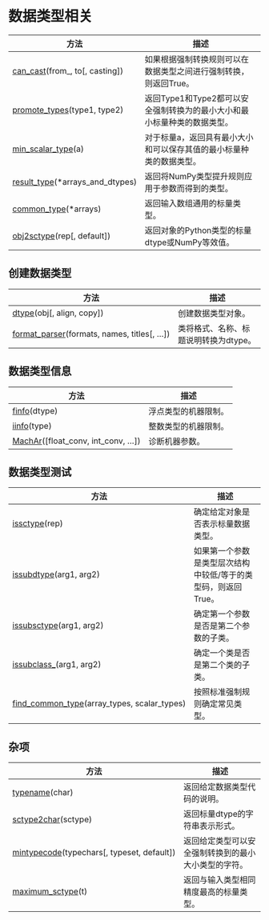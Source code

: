 # 数据类型相关

方法 | 描述
---|---
[can_cast](https://numpy.org/devdocs/reference/generated/numpy.can_cast.html#numpy.can_cast)(from_, to[, casting]) | 如果根据强制转换规则可以在数据类型之间进行强制转换，则返回True。
[promote_types](https://numpy.org/devdocs/reference/generated/numpy.promote_types.html#numpy.promote_types)(type1, type2) | 返回Type1和Type2都可以安全强制转换为的最小大小和最小标量种类的数据类型。
[min_scalar_type](https://numpy.org/devdocs/reference/generated/numpy.min_scalar_type.html#numpy.min_scalar_type)(a) | 对于标量a，返回具有最小大小和可以保存其值的最小标量种类的数据类型。
[result_type](https://numpy.org/devdocs/reference/generated/numpy.result_type.html#numpy.result_type)(*arrays_and_dtypes) | 返回将NumPy类型提升规则应用于参数而得到的类型。
[common_type](https://numpy.org/devdocs/reference/generated/numpy.common_type.html#numpy.common_type)(\*arrays) | 返回输入数组通用的标量类型。
[obj2sctype](https://numpy.org/devdocs/reference/generated/numpy.obj2sctype.html#numpy.obj2sctype)(rep[, default]) | 返回对象的Python类型的标量dtype或NumPy等效值。

## 创建数据类型

方法 | 描述
---|---
[dtype](https://numpy.org/devdocs/reference/generated/numpy.dtype.html#numpy.dtype)(obj[, align, copy]) | 创建数据类型对象。
[format_parser](https://numpy.org/devdocs/reference/generated/numpy.format_parser.html#numpy.format_parser)(formats, names, titles[, …]) | 类将格式、名称、标题说明转换为dtype。

## 数据类型信息

方法 | 描述
---|---
[finfo](https://numpy.org/devdocs/reference/generated/numpy.finfo.html#numpy.finfo)(dtype) | 浮点类型的机器限制。
[iinfo](https://numpy.org/devdocs/reference/generated/numpy.iinfo.html#numpy.iinfo)(type) | 整数类型的机器限制。
[MachAr](https://numpy.org/devdocs/reference/generated/numpy.MachAr.html#numpy.MachAr)([float_conv, int_conv, …]) | 诊断机器参数。

## 数据类型测试

方法 | 描述
---|---
[issctype](https://numpy.org/devdocs/reference/generated/numpy.issctype.html#numpy.issctype)(rep) | 确定给定对象是否表示标量数据类型。
[issubdtype](https://numpy.org/devdocs/reference/generated/numpy.issubdtype.html#numpy.issubdtype)(arg1, arg2) | 如果第一个参数是类型层次结构中较低/等于的类型码，则返回True。
[issubsctype](https://numpy.org/devdocs/reference/generated/numpy.issubsctype.html#numpy.issubsctype)(arg1, arg2) | 确定第一个参数是否是第二个参数的子类。
[issubclass_](https://numpy.org/devdocs/reference/generated/numpy.issubclass_.html#numpy.issubclass_)(arg1, arg2) | 确定一个类是否是第二个类的子类。
[find_common_type](https://numpy.org/devdocs/reference/generated/numpy.find_common_type.html#numpy.find_common_type)(array_types, scalar_types) | 按照标准强制规则确定常见类型。

## 杂项

方法 | 描述
---|---
[typename](https://numpy.org/devdocs/reference/generated/numpy.typename.html#numpy.typename)(char) | 返回给定数据类型代码的说明。
[sctype2char](https://numpy.org/devdocs/reference/generated/numpy.sctype2char.html#numpy.sctype2char)(sctype) | 返回标量dtype的字符串表示形式。
[mintypecode](https://numpy.org/devdocs/reference/generated/numpy.mintypecode.html#numpy.mintypecode)(typechars[, typeset, default]) | 返回给定类型可以安全强制转换到的最小大小类型的字符。
[maximum_sctype](https://numpy.org/devdocs/reference/generated/numpy.maximum_sctype.html#numpy.maximum_sctype)(t) | 返回与输入类型相同精度最高的标量类型。
